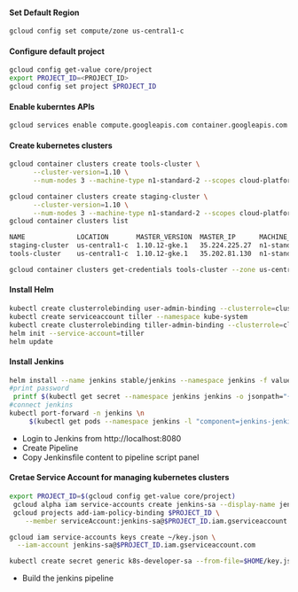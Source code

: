 #### Set Default Region
```bash
gcloud config set compute/zone us-central1-c
```

#### Configure default project
```bash
gcloud config get-value core/project
export PROJECT_ID=<PROJECT_ID>
gcloud config set project $PROJECT_ID
```
#### Enable kuberntes APIs
```bash
gcloud services enable compute.googleapis.com container.googleapis.com
```
#### Create kubernetes clusters
```bash
gcloud container clusters create tools-cluster \
      --cluster-version=1.10 \
      --num-nodes 3 --machine-type n1-standard-2 --scopes cloud-platform

gcloud container clusters create staging-cluster \
      --cluster-version=1.10 \
      --num-nodes 3 --machine-type n1-standard-2 --scopes cloud-platform
gcloud container clusters list
```

```bash
NAME             LOCATION       MASTER_VERSION  MASTER_IP      MACHINE_TYPE   NODE_VERSION   NUM_NODES  STATUS
staging-cluster  us-central1-c  1.10.12-gke.1   35.224.225.27  n1-standard-2  1.10.12-gke.1  3          RUNNING
tools-cluster    us-central1-c  1.10.12-gke.1   35.202.81.130  n1-standard-2  1.10.12-gke.1  3          RUNNING
```

```bash
gcloud container clusters get-credentials tools-cluster --zone us-central1-c --project inspired-bus-194216
```

#### Install Helm
```bash
kubectl create clusterrolebinding user-admin-binding --clusterrole=cluster-admin --user=$(gcloud config get-value account)
kubectl create serviceaccount tiller --namespace kube-system
kubectl create clusterrolebinding tiller-admin-binding --clusterrole=cluster-admin --serviceaccount=kube-system:tiller
helm init --service-account=tiller
helm update
```
#### Install Jenkins
```bash
helm install --name jenkins stable/jenkins --namespace jenkins -f values.yaml
#print password
 printf $(kubectl get secret --namespace jenkins jenkins -o jsonpath="{.data.jenkins-admin-password}" | base64 --decode);echo
#connect jenkins
kubectl port-forward -n jenkins \n
     $(kubectl get pods --namespace jenkins -l "component=jenkins-jenkins-master" -o jsonpath="{.items[0].metadata.name}") 8080:8080
```
* Login to Jenkins from http://localhost:8080
* Create Pipeline
* Copy Jenkinsfile content to pipeline script panel


#### Cretae Service Account for managing kubernetes clusters
```bash
export PROJECT_ID=$(gcloud config get-value core/project)
 gcloud alpha iam service-accounts create jenkins-sa --display-name jenkins-sa
 gcloud projects add-iam-policy-binding $PROJECT_ID \
    --member serviceAccount:jenkins-sa@$PROJECT_ID.iam.gserviceaccount.com --role roles/container.developer

gcloud iam service-accounts keys create ~/key.json \
  --iam-account jenkins-sa@$PROJECT_ID.iam.gserviceaccount.com

kubectl create secret generic k8s-developer-sa --from-file=$HOME/key.json  -n jenkins
```

* Build the jenkins pipeline